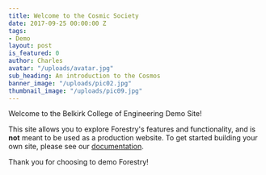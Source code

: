 ```yaml
---
title: Welcome to the Cosmic Society
date: 2017-09-25 00:00:00 Z
tags:
- Demo
layout: post
is_featured: 0
author: Charles
avatar: "/uploads/avatar.jpg"
sub_heading: An introduction to the Cosmos
banner_image: "/uploads/pic02.jpg"
thumbnail_image: "/uploads/pic09.jpg"
---
```


Welcome to the Belkirk College of Engineering Demo Site!

This site allows you to explore Forestry's features and functionality, and is **not** meant to be used as a production website. To get started building your own site, please see our [documentation](https://forestry.io/docs/).

Thank you for choosing to demo Forestry!
